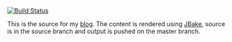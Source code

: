 [![Build Status](https://travis-ci.org/antonmry/antonmry.github.io.svg)](https://travis-ci.org/antonmry/antonmry.github.io)

This is the source for my [blog](http://www.galiglobal.com/). The content is rendered using [JBake](http://jbake.org/), source is in the source branch and output is pushed on the master branch.
